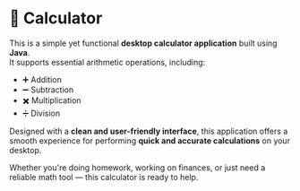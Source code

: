 # 🧮 Calculator

This is a simple yet functional **desktop calculator application** built using **Java**.  
It supports essential arithmetic operations, including:

- ➕ Addition  
- ➖ Subtraction  
- ✖️ Multiplication  
- ➗ Division  

Designed with a **clean and user-friendly interface**, this application offers a smooth experience for performing **quick and accurate calculations** on your desktop.

Whether you're doing homework, working on finances, or just need a reliable math tool — this calculator is ready to help.
